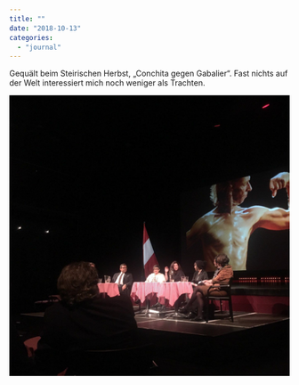```yaml
---
title: ""
date: "2018-10-13"
categories: 
  - "journal"
---
```


Gequält beim Steirischen Herbst, „Conchita gegen Gabalier“. Fast nichts auf der Welt interessiert mich noch weniger als Trachten.

![](images/9dde26e5d2.jpg)
